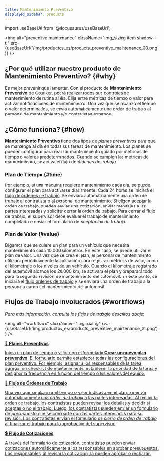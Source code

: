 ```yaml
---
title: Mantenimiento Preventivo
displayed_sidebar: products
---
```


import useBaseUrl from '@docusaurus/useBaseUrl';


<img alt="preventive maintenance" className="img_sizing item shadow--tl" src={useBaseUrl('/img/productos_es/products_preventive_maintenance_00.png')} />
<br/>

## ¿Por qué utilizar nuestro producto de Mantenimiento Preventivo? {#why}
Es mejor prevenir que lamentar. Con el producto de **Mantenimiento Preventivo** de Cotalker, podrá realizar todos sus controles de mantenimiento de rutina al día. Elija entre métricas de tiempo o valor para activar notificaciones de mantenimiento. Una vez que se alcanza el tiempo o valor determinados, se envía automáticamente una orden de trabajo al personal de mantenimiento y/o contratistas externos.


## ¿Cómo funciona? {#how}
**Mantenimiento Preventivo** tiene dos tipos de _planes preventivos_ para que se mantenga al día en todas sus tareas de mantenimiento. Los planes se pueden configurar para realizar mantenimiento guiado por métricas de tiempo o valores predeterminados. Cuando se cumplen las métricas de mantenimiento, se activa el flujo de _órdenes de trabajo_.

### Plan de Tiempo {#time}
Por ejemplo, si una máquina requiere mantenimiento cada día, se puede configurar el plan para activarse diariamente. Cada 24 horas se iniciará el [flujo de órdenes de trabajo](/docs/products/workflows/work_orders/related-product/pm/overview_intro). Se enviará automáticamente una orden de trabajo al contratista o al personal de mantenimiento. Si eligen aceptar la orden de trabajo, pueden enviar una cotización, enviar mensajes a las partes interesadas y solicitar cerrar la orden de trabajo. Para cerrar el flujo de trabajo, el supervisor debe evaluar el trabajo de mantenimiento completado e enviar el formulario de _Aceptación de trabajo_.

### Plan de Valor {#value}
Digamos que se quiere un plan para un vehículo que necesita mantenimiento cada 10.000 kilómetros. En este caso, se puede utilizar el plan de valor. Una vez que se crea el plan, el personal de mantenimiento utilizará periódicamente la aplicación para registrar métricas de valor, como el kilometraje o los niveles de un vehículo. Cuando el kilometraje registrado del automóvil alcance los 20.000 km, se activará el plan y preparará todo para la segunda revisión de mantenimiento del automóvil. En este punto, se iniciará el [flujo órdenes de trabajo](/docs/products/workflows/work_orders/related-product/pm/overview_intro) y se enviará una orden de trabajo a la persona a cargo del mantenimiento del automóvil.

## Flujos de Trabajo Involucrados {#workflows}
_Para más información, consulte los flujos de trabajo descritos abajo:_

<img alt="workflows" className="img_sizing" src={useBaseUrl('img/productos_es/products_preventive_maintenance_01.png')} />
<br/> 

<div className="container">
<div className="row">

<div className="col col--12 margin-bottom--lg">
<a className="card2 padding--lg cardContainer_qNfC" href="/docs/products/workflows/preventive_plans/overview">

<span className="hero__subtitle"><b>🧰 Planes Preventivos</b></span> 

Inicia un plan de tiempo o valor con el formulario **Crear un nuevo plan preventivo**. El formulario permite establecer todas las configuraciones del plan preventivo. Por ejemplo, asignar a los responsables de la tarea, agregar un checklist de mantenimiento, establecer la prioridad de la tarea y designar la frecuencia en función del tiempo o los valores del equipo.

</a>
</div>

<div className="col col--12 margin-bottom--lg">
<a className="card2 padding--lg cardContainer_qNfC" href="/docs/products/workflows/work_orders/related-product/pm/overview_intro">

<span className="hero__subtitle"><b>🧾 Flujo de Órdenes de Trabajo</b></span> 

Una vez que se alcanza el tiempo o valor indicado en el plan, se envía automáticamente una _orden de trabajo_ a las partes interesadas. Al recibir la orden de trabajo, los contratistas pueden revisar los detalles y decidir si aceptan o no el trabajo. Luego, los contratistas pueden enviar un formulario de _presupuesto_ que se comparte con las partes interesadas para su revisión. Los contratistas envían el formulario de _cierre de orden de trabajo_ al finalizar el trabajo para la aprobación del supervisor.

</a>
</div>

<div className="col col--12 margin-bottom--lg">
<a className="card2 padding--lg cardContainer_qNfC" href="/docs/products/workflows/budget_management/related-product/pm/overview">

<span className="hero__subtitle"><b>💲 Flujo de Cotizaciones</b></span> 

A través del formulario de cotización, contratistas pueden enviar cotizaciones automáticamente a los responsables en aprobar presupuestos. Los responsables, al revisar la cotización, la pueden aprobar o rechazar.

</a>
</div>

</div>
</div>
<br/>
